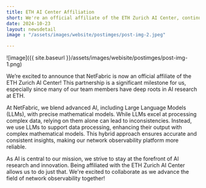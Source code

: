 ```yaml
---
title: ETH AI Center Affiliation
short: We're an official affiliate of the ETH Zurich AI Center, continuing our journey in building a network intelligence engine powered by AI/ML.
date: 2024-10-23
layout: newsdetail
image : "/assets/images/website/postimges/post-img-2.jpeg"

---
```


![image]({{ site.baseurl }}/assets/images/webisite/postimges/post-img-1.png)

We’re excited to announce that NetFabric is now an official affiliate of the ETH Zurich AI Center! This partnership is a significant milestone for us, especially since many of our team members have deep roots in AI research at ETH.

At NetFabric, we blend advanced AI, including Large Language Models (LLMs), with precise mathematical models. While LLMs excel at processing complex data, relying on them alone can lead to inconsistencies. Instead, we use LLMs to support data processing, enhancing their output with complex mathematical models. This hybrid approach ensures accurate and consistent insights, making our network observability platform more reliable.

As AI is central to our mission, we strive to stay at the forefront of AI research and innovation. Being affiliated with the ETH Zurich AI Center allows us to do just that. We're excited to collaborate as we advance the field of network observability together!
